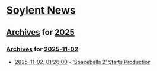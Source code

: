 # [Soylent News](../../../README.md)

## [Archives](../../index.md) for [2025](../index.md)

### [Archives](../../index.md) for [2025-11-02](index.md)

* [2025-11-02, 01:26:00](https://soylentnews.org/article.pl?sid=25/10/31/1858243&from=rss) - [‘Spaceballs 2’ Starts Production](https://soylentnews.org/article.pl?sid=25/10/31/1858243&from=rss)
